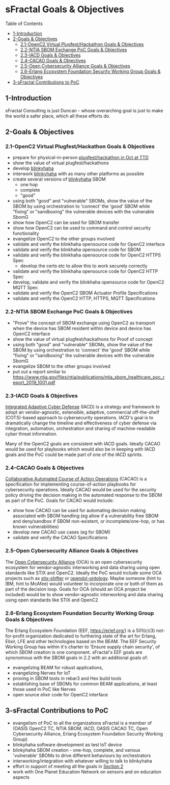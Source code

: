# sFractal Goals & Objectives

Table of Contents
- [1-Introduction](#1-introduction)
- [2-Goals & Objectives](#2-goals-objectives)
   -  [2.1-OpenC2 Virtual Plugfest/Hackathon Goals & Objectives](2.1-openc2-virtual-plugfest-hackathon-goals-objectives)
   - [2.2-NTIA SBOM Exchange PoC Goals & Objectives](2.2-ntia-sbom-exchange-poc-goals-objectives)
   - [2.3-IACD Goals & Objectives](2.3-iacd-goals-objectives)
   - [2.4-CACAO Goals & Objectives](2.4-cacao-goals-objectives)
   - [2.5-Open Cybersecurity Alliance Goals & Objectives](2.5-open-cybersecurity-alliance-goals-objectives)
   - [2.6-Erlang Ecosystem Foundation Security Working Group Goals & Objectives](2.6-erlang-ecosystem-foundation-security-working-group-goals-objectives)
- [3-sFractal Contributions to PoC](3-sfractal-contributions-to-poc)

## 1-Introduction

sFractal Consulting is just Duncan - whose overarching goal is just
to make the world a safer place, which all these efforts do.

## 2-Goals & Objectives

### 2.1-OpenC2 Virtual Plugfest/Hackathon Goals & Objectives
- prepare for physical-in-person [plugfest/hackathon in Oct at TTD](../TTD-PlugfestHackathon)
- show the value of virtual plugfest/hackathons
- develop [blinkyhaha](https://github.com/sparrell/BlinkyHaHa)
- interwork [blinkyhaha](https://github.com/sparrell/BlinkyHaHa) with as many other platforms as possible
- create several versions of [blinkyhaha](https://github.com/sparrell/BlinkyHaHa) SBOM
   - one hop
   - complete
   - "good"
- using both "good" and "vulnerable" SBOMs, show the value of the SBOM by using orchestration to 'connect' the 'good' SBOM while "fixing" or "sandboxing" the vulnerable devices with the vulnerable SbomG
- show how OpenC2 can be used for SBOM transfer
- show how OpenC2 can be used to command and control security functionality
- evangelize OpenC2 to the other groups involved
- validate and verify the blinkhaha opensource code for OpenC2 interface
- validate and verify the blinkhaha opensource code for SBOM
- validate and verify the blinkhaha opensource code for OpenC2 HTTPS Spec
   - develop the certs etc to allow this to work securely correctly
- validate and verify the blinkhaha opensource code for OpenC2 HTTP Spec
- develop, validate and verify the blinkhaha opensource code for OpenC2 MQTT Spec
- validate and verify the OpenC2 SBOM Actuator Profile Specifications
- validate and verify the OpenC2 HTTP, HTTPS, MQTT Specifications

### 2.2-NTIA SBOM Exchange PoC Goals & Objectives
- "Prove" the concept of SBOM exchange using OpenC2 as transport when the device has SBOM resident within device and device has OpenC2 interface
- show the value of virtual plugfest/hackathons for Proof of concept
- using both "good" and "vulnerable" SBOMs, show the value of the SBOM by using orchestration to 'connect' the 'good' SBOM while "fixing" or "sandboxing" the vulnerable devices with the vulnerable SbomG
- evangelize SBOM to the other groups involved
- put out a report similar to https://www.ntia.gov/files/ntia/publications/ntia_sbom_healthcare_poc_report_2019_1001.pdf

### 2.3-IACD Goals & Objectives
[Integrated Adaptive Cyber Defense]() (IACD) is a strategy and framework to adopt an vendor-agnostic, extensible, adaptive, commercial off-the-shelf (COTS)-based approach to cybersecurity operations. IACD's goal is to dramatically change the timeline and effectiveness of cyber defense via integration, automation, orchestration and sharing of machine-readable cyber threat information.

Many of the OpenC2 goals are consistent with IACD goals.
Ideally CACAO would be used for playbooks which would also be in keeping with
IACD goals and the PoC could be made part of one of the IACD sprints.

### 2.4-CACAO Goals & Objectives
[Collaborative Automated Course of Action Operations](https://www.oasis-open.org/committees/tc_home.php?wg_abbrev=cacao)
(CACAO) is a specification for implementing course-of-action playbooks
for cybersecurity operations.
Ideally CACAO would be used for the security policy
driving the decision making in the automated response to the SBOM
as part of the PoC.
Goals for CACAO would include:
- show how CACAO can be used for automating decision making associated with SBOM handling (eg allow if a vulnerability free SBOM and deny/sandbox if SBOM non-existent, or incomplete/one-hop, or has known vulnerabilities)
- develop new CACAO use cases (eg for SBOM)
- validate and verify the CACAO Specifications

### 2.5-Open Cybersecurity Alliance Goals & Objectives
The [Open Cybersecurity Alliance](https://opencybersecurityalliance.org/) (OCA)
is an open cybersecurity ecosystem for vendor-agnostic interworking and data sharing
using open standards like STIX and OpenC2.
Ideally the PoC would include some OCA projects such as
[stix-shifter](https://github.com/opencybersecurityalliance/stix-shifter)
or [opendxl-ontology](https://github.com/opencybersecurityalliance/opendxl-ontology).
Maybe someone (hint  to IBM, hint to McAfee) would volunteer to incorporate
one or both of them as part of the decision loop.
Goals for OCA (should an OCA project be included) would be to
show vendor-agnostic interworking and data sharing
using open standards like STIX and OpenC2

### 2.6-Erlang Ecosystem Foundation Security Working Group Goals & Objectives
The Erlang Ecosystem Foundation (EEF, https://erlef.org/) is
a 501(c)(3) not-for-profit organization
dedicated to furthering state of the art for Erlang, Elixir, LFE and other technologies based on the BEAM.
The EEF Security Working Group
has within it's charter to 'Ensure supply chain security', of which SBOM creation
is one component.
sFractal's EEF goals are synonomous with the SBOM goals in 2.2
with an additional goals of:
- evangelizing BEAM for robust applications,
- evangelizing Nerves for IoT
- proving in SBOM tools in rebar3 and Hex build tools
- establishing base of SBOMs for common BEAM applications, at least those used in PoC like Nerves
- open source elixir code for OpenC2 interface

## 3-sFractal Contributions to PoC
- evangelism of PoC to all the organizations sFractal is a member of (OASIS OpenC2 TC, NTIA SBOM, IACD, OASIS CACAO TC, Open Cybersecurity Alliance, Erlang Ecosystem Foundation Security Working Group)
- blinkyhaha software development as test IoT device
- blinkyhaha SBOM creation - one-hop, complete, and various 'vulnerable' SBOMs to drive different behaviours by orchestrators
- interworking/integration with whatever willing to talk to blinkyhaha
- effort in support of meeting all the goals in [Section 2](#2-goals-objectives)
- work with One Planet Education Network on sensors and on education aspects
